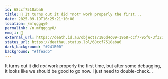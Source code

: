 ```yaml
---
id: 68ccf7518aba6
title: 🤔 It turns out it did *not* work properly the first...
date: 2025-09-19T16:25:21+10:00
location: /mfqggqy0
permalink: /n.mfqggqy0/
emoji: 🤔
external_url: https://death.id.au/objects/186d4c09-1968-ccf7-95f0-3f3216104205
status_url: https://deathau.status.lol/68ccf7518aba6
dark_background: "#241B00"
background: "#ffeadb"
---
```


It turns out it did *not* work properly the first time, but after some debugging, it looks like we should be good to go now. I just need to double-check...
